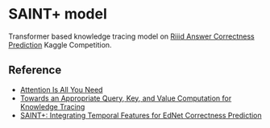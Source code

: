 # SAINT+ model

Transformer based knowledge tracing model on [Riiid Answer Correctness Prediction](https://www.kaggle.com/competitions/riiid-test-answer-prediction/overview) Kaggle Competition.

## Reference

- [Attention Is All You Need](https://arxiv.org/abs/1706.03762)
- [Towards an Appropriate Query, Key, and Value Computation for Knowledge Tracing](https://arxiv.org/pdf/2002.07033.pdf)
- [SAINT+: Integrating Temporal Features for EdNet Correctness Prediction](https://arxiv.org/abs/2010.12042)